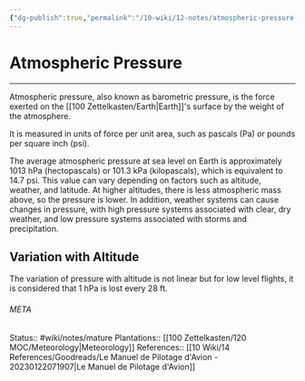 ```yaml
---
{"dg-publish":true,"permalink":"/10-wiki/12-notes/atmospheric-pressure-20230127081315/"}
---
```


# Atmospheric Pressure
---
Atmospheric pressure, also known as barometric pressure, is the force exerted on the [[100 Zettelkasten/Earth\|Earth]]'s surface by the weight of the atmosphere.

It is measured in units of force per unit area, such as pascals (Pa) or pounds per square inch (psi).

The average atmospheric pressure at sea level on Earth is approximately 1013 hPa (hectopascals) or 101.3 kPa (kilopascals), which is equivalent to 14.7 psi. This value can vary depending on factors such as altitude, weather, and latitude. At higher altitudes, there is less atmospheric mass above, so the pressure is lower. In addition, weather systems can cause changes in pressure, with high pressure systems associated with clear, dry weather, and low pressure systems associated with storms and precipitation.

## Variation with Altitude
The variation of pressure with altitude is not linear but for low level flights, it is considered that 1 hPa is lost every 28 ft.



###### META
Status:: #wiki/notes/mature 
Plantations:: [[100 Zettelkasten/120 MOC/Meteorology\|Meteorology]]
References:: [[10 Wiki/14 References/Goodreads/Le Manuel de Pilotage d'Avion - 20230122071907\|Le Manuel de Pilotage d'Avion]]
